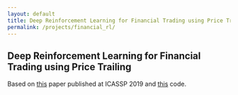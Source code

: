 ```yaml
---
layout: default
title: Deep Reinforcement Learning for Financial Trading using Price Trailing  
permalink: /projects/financial_rl/
---
```


## Deep Reinforcement Learning for Financial Trading using Price Trailing 

Based on [this]() paper published at ICASSP 2019 and [this](https://github.com/Kostis-S-Z/financial-rl) code.